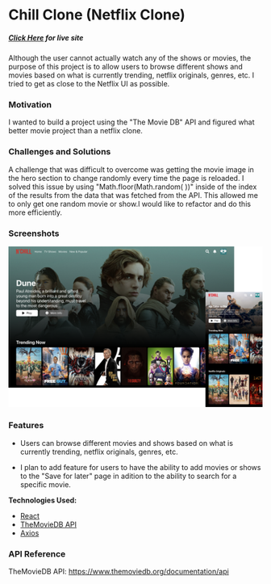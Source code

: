 # Chill Clone (Netflix Clone)
##### *[Click Here](https://chillclone.kurtisgarcia.dev) for live site*
Although the user cannot actually watch any of the shows or movies, the purpose of this project is to allow users to browse different shows and movies based on what is currently trending, netflix originals, genres, etc. I tried to get as close to the Netflix UI as possible.

### Motivation
I wanted to build a project using the "The Movie DB" API and figured what better movie project than a netflix clone.


### Challenges and Solutions
A challenge that was difficult to overcome was getting the movie image in the hero section to change randomly every time the page is reloaded. I solved this issue by using "Math.floor(Math.random( ))" inside of the index of the results from the data that was fetched from the API. This allowed me to only get one random movie or show.I would like to refactor and do this more efficiently.


### Screenshots
<img src="./public/images/chillclone.png" alt="screenshot of desktop view and mobile view"/>


### Features
- Users can browse different movies and shows based on what is currently trending, netflix originals, genres, etc.

- I plan to add feature for users to have the ability to add movies or shows to the "Save for later" page in adition to the ability to search for a specific movie.


**Technologies Used:**
- [React](https://reactjs.org/)
- [TheMovieDB API](https://www.themoviedb.org/documentation/api)
- [Axios](https://axios-http.com/docs/intro)


### API Reference
TheMovieDB API: https://www.themoviedb.org/documentation/api
